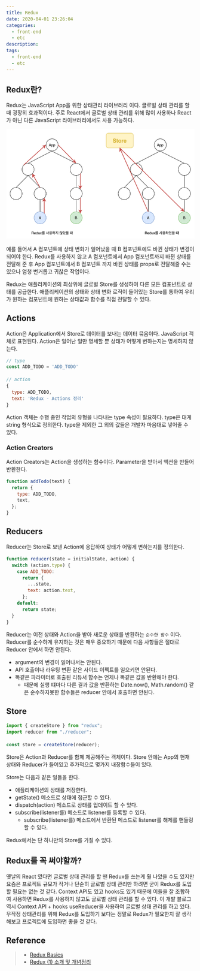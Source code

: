 ```yaml
---
title: Redux
date: 2020-04-01 23:26:04
categories:
  - front-end
  - etc
description:
tags:
  - front-end
  - etc
---
```


## Redux란?

Redux는 JavaScript App을 위한 상태관리 라이브러리 이다. 글로벌 상태 관리를 할 때 굉장히 효과적이다.
주로 React에서 글로벌 상태 관리를 위해 많이 사용하나 React가 아닌 다른 JavaScript 라이브러리에서도 사용 가능하다.

![Redux를 사용하지 않았을 때와 사용하였을 때의 비교](../images/frontend/etc-redux-1.png)

예를 들어서 A 컴포넌트에 상태 변화가 일어났을 때 B 컴포넌트에도 바뀐 상태가 변경이 되어야 한다. Redux를 사용하지 않고 A 컴포넌트에서 App 컴포넌트까지 바뀐 상태를 전달해 준 후 App 컴포넌트에서 B 컴포넌트 까지 바뀐 상태를 props로 전달해줄 수는 있으나 엄청 번거롭고 귀찮은 작업이다.

Redux는 애플리케이션의 최상위에 글로벌 Store를 생성하여 다른 모든 컴포넌트로 상태를 공급한다. 애플리케이션의 상태와 상태 변화 로직이 들어있는 Store를 통하여 우리가 원하는 컴포넌트에 원하는 상태값과 함수를 직접 전달할 수 있다.

## Actions

Action은 Application에서 Store로 데이터를 보내는 데이터 묶음이다. JavaScript 객체로 표현된다.
Action은 일어난 일만 명세할 뿐 상태가 어떻게 변하는지는 명세하지 않는다.

```javascript
// type
const ADD_TODO = 'ADD_TODO'

// action
{
  type: ADD_TODO,
  text: 'Redux - Actions 정리'
}
```

Action 객체는 수행 중인 작업의 유형을 나타내는 type 속성이 필요하다. type은 대게 string 형식으로 정의한다. type을 제외한 그 외의 값들은 개발자 마음대로 넣어줄 수 있다.

### Action Creators

Action Creators는 Action을 생성하는 함수이다. Parameter을 받아서 액션을 만들어 반환한다.

```javascript
function addTodo(text) {
  return {
    type: ADD_TODO,
    text,
  };
}
```

## Reducers

Reducer는 Store로 보낸 Action에 응답하여 상태가 어떻게 변하는지를 정의한다.

```javascript
function reducer(state = initialState, action) {
  switch (action.type) {
    case ADD_TODO:
      return {
        ...state,
        text: action.text,
      };
    default:
      return state;
  }
}
```

Reducer는 이전 상태와 Action을 받아 새로운 상태를 반환하는 `순수한 함수` 이다. Reducer를 순수하게 유지하는 것은 매우 중요하기 때문에 다음 사항들은 절대로 Reducer 안에서 하면 안된다.

- argument의 변경이 일어나서는 안된다.
- API 호출이나 라우팅 변환 같은 사이드 이펙트를 일으키면 안된다.
- 똑같은 파라미터로 호출된 리듀서 함수는 언제나 똑같은 값을 반환해야 한다.
  - 때문에 실행 떄마다 다른 결과 값을 반환하는 Date.now(), Math.random() 같은 순수하지못한 함수들은 reducer 안에서 호출하면 안된다.

## Store

```javascript
import { createStore } from "redux";
import reducer from "./reducer";

const store = createStore(reducer);
```

Store은 Action과 Reducer를 함께 제공해주는 객체이다. Store 안에는 App의 현재 상태와 Reducer가 들어있고 추가적으로 몇가지 내장함수들이 있다.

Store는 다음과 같은 일들을 한다.

- 애플리케이션의 상태를 저장한다.
- getState() 메소드로 상태에 접근할 수 있다.
- dispatch(action) 메소드로 상태를 업데이트 할 수 있다.
- subscribe(listener를) 메소드로 listener를 등록할 수 있다.
  - subscribe(listener를) 메소드에서 반환된 메소드로 listener를 해제를 핸들링 할 수 있다.

Redux에서는 단 하나만의 Store를 가질 수 있다.

## Redux를 꼭 써야할까?

옛날의 React 였다면 글로벌 상태 관리를 할 땐 Redux를 쓰는게 훨 나았을 수도 있지만 요즘은 프로젝트 규모가 작거나 단순히 글로벌 상태 관리만 하려면 굳이 Redux를 도입할 필요는 없는 것 같다. Context API도 있고 hooks도 있기 때문에 이들을 잘 조합하여 사용하면 Redux를 사용하지 않고도 글로벌 상태 관리를 할 수 있다. 이 개발 블로그 역시 Context API + hooks useReducer을 사용하여 글로벌 상태 관리를 하고 있다.
무작정 상태관리를 위해 Redux를 도입하기 보다는 정말로 Redux가 필요한지 잘 생각해보고 프로젝트에 도입하면 좋을 것 같다.

## Reference

> - [Redux Basics](https://redux.js.org/basics/basic-tutorial)
> - [Redux (1) 소개 및 개념정리](https://velog.io/@velopert/Redux-1-%EC%86%8C%EA%B0%9C-%EB%B0%8F-%EA%B0%9C%EB%85%90%EC%A0%95%EB%A6%AC-zxjlta8ywt)

